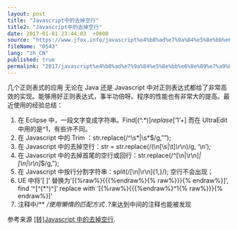 ```yaml
---
layout: post
title: "Javascript中的去掉空行"
title2: "Javascript中的去掉空行"
date: 2017-01-01 23:44:03  +0800
source: "https://www.jfox.info/javascript%e4%b8%ad%e7%9a%84%e5%8e%bb%e6%8e%89%e7%a9%ba%e8%a1%8c.html"
fileName: "0543"
lang: "zh_CN"
published: true
permalink: "2017/javascript%e4%b8%ad%e7%9a%84%e5%8e%bb%e6%8e%89%e7%a9%ba%e8%a1%8c.html"
---
```


几个正则表式的应用
无论在 Java 还是 Javascript 中对正则表达式都给了非常高效的实现。能够用好正则表达式，事半功倍呀。程序的性能也有非常大的提高。最近使用的经验总结：

1. 在 Eclipse 中，一段文字变成字符串。Find[(^.*$)] replase [‘$1’+] 而在 UltraEdit 中用的是^1，有些许不同。
2. 在 Javascript 中的 Trim ：str.replace(/^\s*|\s*$/g,””);
3. 在 Javascript 中的去掉空行：str = str.replace(/(\n[\s|\t]_\r_\n)/g, ‘\n’);
4. 在 Javascript 中的去掉首尾的空行或回行：str.replace(/^[\n|\r\n]_|[\n|\r\n]_$/g,”);
5. 在 Javascript 中按行分割字符串：split(/[\n|\r\n]{1,}/); 空行不会出现；
6. UE 中将'[ ]’ 替换为'[{%raw%}{{{%endraw%}{% raw%}}}{% endraw%}]’, find ‘^[^(*^)^]’ replace with ‘[{%raw%}{{{%endraw%}^1{% raw%}}}{% endraw%}]’
7. 注释中/\*\* _/使用懒惰的匹配方式 ._?来达到中间的注释也能被发现

参考来源 [[转]Javascript 中的去掉空行](http://www.jfox.info/url.php?url=http%3A%2F%2Fhi.baidu.com%2Fwm218%2Fitem%2F2694ceee90c6df2e5a7cfb26).
